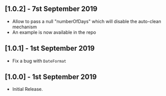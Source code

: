 ## [1.0.2] - 7st September 2019  
  
* Allow to pass a null "numberOfDays" which will disable the auto-clean mechanism
* An example is now available in the repo

## [1.0.1] - 1st September 2019  
  
* Fix a bug with `DateFormat`

## [1.0.0] - 1st September 2019  
  
* Initial Release.